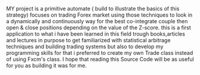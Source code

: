 MY project is a primitive automate ( build to illustrate the basics of this strategy) focuses on trading Forex market using those techniques to look in a dynamically and continuously way for the best co-integrate couple then open & close positions depending on the value of the Z-score.
this is a first application to what i have been learned in this field trough books,articles and lectures in purpose to get familiarized with statistical arbitrage techniques and building trading systems but also to develop my programming skills for that i preferred to create my own Trade class instead of using Fxcm's class.
I hope that reading this Source Code will be as useful for you as building it was for me.
